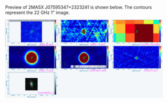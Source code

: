 Preview of 2MASX J07595347+2323241 is shown below. The contours represent the 22 GHz 1" image. 

![2MASXJ07595347+2323241.png](2MASXJ07595347+2323241.png "2MASXJ07595347+2323241")


